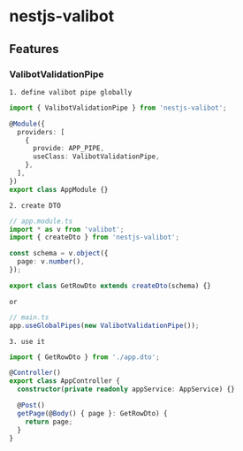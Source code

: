 # nestjs-valibot
## Features
### ValibotValidationPipe
`1. define valibot pipe globally`
```ts
import { ValibotValidationPipe } from 'nestjs-valibot';

@Module({
  providers: [
    {
      provide: APP_PIPE,
      useClass: ValibotValidationPipe,
    },
  ],
})
export class AppModule {}
```
`2. create DTO`
```ts
// app.module.ts
import * as v from 'valibot';
import { createDto } from 'nestjs-valibot';

const schema = v.object({
  page: v.number(),
});

export class GetRowDto extends createDto(schema) {}
```
`or`
```ts
// main.ts
app.useGlobalPipes(new ValibotValidationPipe());
```

`3. use it`
```ts
import { GetRowDto } from './app.dto';

@Controller()
export class AppController {
  constructor(private readonly appService: AppService) {}

  @Post()
  getPage(@Body() { page }: GetRowDto) {
    return page;
  }
}

```